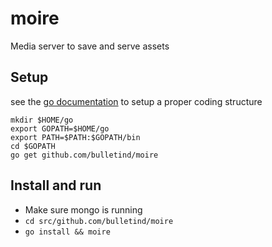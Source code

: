 # moire
Media server to save and serve assets

## Setup
see the [go documentation](http://golang.org/doc/code.html) to setup a proper coding structure

```
mkdir $HOME/go
export GOPATH=$HOME/go
export PATH=$PATH:$GOPATH/bin
cd $GOPATH
go get github.com/bulletind/moire
```

## Install and run

* Make sure mongo is running
* `cd src/github.com/bulletind/moire`
* `go install && moire`
